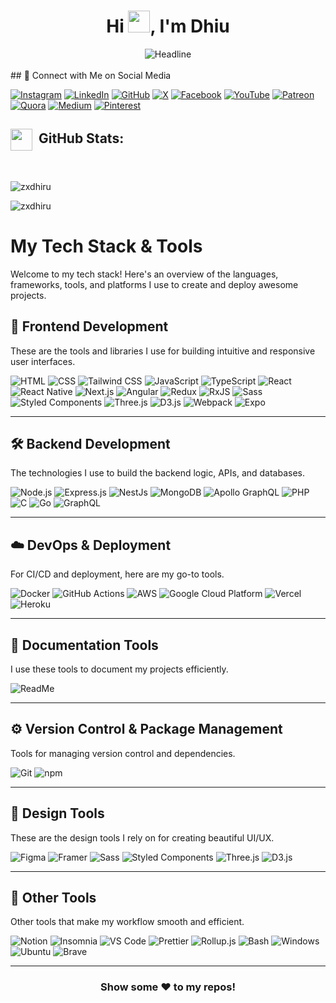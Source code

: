 <h1 align="center">Hi <img src="https://media.giphy.com/media/hvRJCLFzcasrR4ia7z/giphy.gif" width="35">, I'm Dhiu</h1>

<div align=center>
<img src="https://readme-typing-svg.herokuapp.com?color=%236FDA44&size=32&center=true&vCenter=true&width=600&height=50&lines=Computer+Science+Student;Full+Stack+Developer;Open-Source+Enthusiast;Web+Designer" alt="Headline" />
</div>

<br/>
## 💬 Connect with Me on Social Media

<p>
  <a href="https://www.instagram.com/zxdhiru" target="_blank"><img alt="Instagram" src="https://img.shields.io/badge/Instagram-E4405F?logo=instagram&logoColor=white" /></a>
  <a href="https://www.linkedin.com/in/zxdhiru" target="_blank"><img alt="LinkedIn" src="https://img.shields.io/badge/LinkedIn-0077B5?logo=linkedin&logoColor=white" /></a>
  <a href="https://www.github.com/zxdhiru" target="_blank"><img alt="GitHub" src="https://img.shields.io/badge/GitHub-181717?logo=github&logoColor=white" /></a>
  <a href="https://www.x.com/zxdhiru" target="_blank"><img alt="X" src="https://img.shields.io/badge/X-%23000000.svg?logo=x&logoColor=white" /></a>
  <a href="https://www.facebook.com/zxdhiru" target="_blank"><img alt="Facebook" src="https://img.shields.io/badge/Facebook-%231877F2.svg?logo=Facebook&logoColor=white" /></a>
  <a href="https://www.youtube.com/@dhiru_" target="_blank"><img alt="YouTube" src="https://img.shields.io/badge/YouTube-%23FF0000.svg?logo=YouTube&logoColor=white" /></a>
  <a href="https://www.patreon.com/zxdhiru" target="_blank"><img alt="Patreon" src="https://img.shields.io/badge/Patreon-F96854?logo=patreon&logoColor=white" /></a>
  <a href="https://zxdhiru.quora.com" target="_blank"><img alt="Quora" src="https://img.shields.io/badge/Quora-B92B27?logo=quora&logoColor=white" /></a>
  <a href="https://zxdhiru.medium.com" target="_blank"><img alt="Medium" src="https://img.shields.io/badge/Medium-black?logo=medium&logoColor=white" /></a>
  <a href="https://in.pinterest.com/zxdhiru/" target="_blank"><img alt="Pinterest" src="https://img.shields.io/badge/Pinterest-%23E60023.svg?logo=Pinterest&logoColor=white" /></a>
<!--   <a href="https://www.instagram.com/zxdhiru" target="_blank"><img alt="Discord" src="https://img.shields.io/badge/Discord-%235865F2.svg?logo=discord&logoColor=white" /></a> -->
<!--   <a href="https://www.instagram.com/zxdhiru" target="_blank"><img alt="Threads" src="https://img.shields.io/badge/Threads-000000?logo=threads&logoColor=white" /></a> -->
</p>
<h2 align="left"><img src="https://media.giphy.com/media/iY8CRBdQXODJSCERIr/giphy.gif" width="35" align="center">&nbsp; GitHub Stats:</h2>
</br>
<p align="left"> <img src="https://komarev.com/ghpvc/?username=zxdhiru&label=Profile%20views&color=green&style=flat" alt="zxdhiru" /> </p>

<p><img src="https://github-readme-stats.vercel.app/api/top-langs?username=zxdhiru&show_icons=true&locale=en&layout=compact&theme=dark" alt="zxdhiru" />

<!--<img src="https://github-readme-stats.vercel.app/api?username=zxdhiru&show_icons=true&locale=&theme=dark" alt="zxdhiru" width="400"  /> -->

<!-- <img src="https://github-readme-streak-stats.herokuapp.com/?user=zxdhiru&theme=dark" alt="zxdhiru " /></p> -->


# My Tech Stack & Tools

Welcome to my tech stack! Here's an overview of the languages, frameworks, tools, and platforms I use to create and deploy awesome projects.

## 🚀 Frontend Development

These are the tools and libraries I use for building intuitive and responsive user interfaces.

<p>
  <img alt="HTML" src="https://img.shields.io/badge/HTML-%23E34F26.svg?logo=html5&logoColor=white" />
  <img alt="CSS" src="https://img.shields.io/badge/CSS-1572B6?logo=css3&logoColor=fff" />
  <img alt="Tailwind CSS" src="https://img.shields.io/badge/Tailwind%20CSS-%2338B2AC.svg?logo=tailwind-css&logoColor=white" />
  <img alt="JavaScript" src="https://img.shields.io/badge/JavaScript-F7DF1E?logo=javascript&logoColor=000" />
  <img alt="TypeScript" src="https://img.shields.io/badge/TypeScript-007ACC?logo=typescript&logoColor=white" />
  <img alt="React" src="https://img.shields.io/badge/React-45b8d8?logo=react&logoColor=white" />
  <img alt="React Native" src="https://img.shields.io/badge/React_Native-%2320232a.svg?logo=react&logoColor=%2361DAFB" />
  <img alt="Next.js" src="https://img.shields.io/badge/Next.js-black?logo=next.js&logoColor=white" />
  <img alt="Angular" src="https://img.shields.io/badge/Angular-DD0031?logo=angular&logoColor=white" />
  <img alt="Redux" src="https://img.shields.io/badge/Redux-764ABC?logo=redux&logoColor=white" />
  <img alt="RxJS" src="https://img.shields.io/badge/RxJS-B7178C?logo=reactivex&logoColor=white" />
  <img alt="Sass" src="https://img.shields.io/badge/Sass-CC6699?logo=sass&logoColor=white" />
  <img alt="Styled Components" src="https://img.shields.io/badge/Styled_Components-db7092?logo=styled-components&logoColor=white" />
  <img alt="Three.js" src="https://img.shields.io/badge/Three.js-000?logo=threedotjs&logoColor=fff" />
  <img alt="D3.js" src="https://img.shields.io/badge/D3.js-F9A03C?logo=d3.js&logoColor=white" />
  <img alt="Webpack" src="https://img.shields.io/badge/Webpack-8DD6F9?logo=webpack&logoColor=white" />
  <img alt="Expo" src="https://img.shields.io/badge/Expo-000020?logo=expo&logoColor=fff" />
</p>

---

## 🛠 Backend Development

The technologies I use to build the backend logic, APIs, and databases.

<p>
  <img alt="Node.js" src="https://img.shields.io/badge/Node.js-43853d?logo=node.js&logoColor=white" />
  <img alt="Express.js" src="https://img.shields.io/badge/Express.js-%23404d59.svg?logo=express&logoColor=%2361DAFB" />
  <img alt="NestJs" src="https://img.shields.io/badge/NestJs-ea2845?logo=nestjs&logoColor=white" />
  <img alt="MongoDB" src="https://img.shields.io/badge/MongoDB-13aa52?logo=mongodb&logoColor=white" />
  <img alt="Apollo GraphQL" src="https://img.shields.io/badge/Apollo_GraphQL-311C87?logo=apollo-graphql&logoColor=white" />
  <img alt="PHP" src="https://img.shields.io/badge/PHP-%23777BB4.svg?logo=php&logoColor=white" />
  <img alt="C" src="https://img.shields.io/badge/C-00599C?logo=c&logoColor=white" />
  <img alt="Go" src="https://img.shields.io/badge/Go-%2300ADD8.svg?&logo=go&logoColor=white" />
  <img alt="GraphQL" src="https://img.shields.io/badge/GraphQL-E10098?logo=graphql&logoColor=white" />
</p>

---

## ☁️ DevOps & Deployment

For CI/CD and deployment, here are my go-to tools.

<p>
  <img alt="Docker" src="https://img.shields.io/badge/Docker-46a2f1?logo=docker&logoColor=white" />
  <img alt="GitHub Actions" src="https://img.shields.io/badge/GitHub_Actions-2088FF?logo=github-actions&logoColor=white" />
  <img alt="AWS" src="https://img.shields.io/badge/AWS-%23FF9900.svg?logo=amazon-aws&logoColor=white" />
  <img alt="Google Cloud Platform" src="https://img.shields.io/badge/Google_Cloud-1a73e8?logo=google-cloud&logoColor=white" />
  <img alt="Vercel" src="https://img.shields.io/badge/Vercel-%23000000.svg?logo=vercel&logoColor=white" />
  <img alt="Heroku" src="https://img.shields.io/badge/Heroku-430098?logo=heroku&logoColor=white" />
</p>

---

## 📑 Documentation Tools

I use these tools to document my projects efficiently.

<p>
  <img alt="ReadMe" src="https://img.shields.io/badge/ReadMe-018EF5?logo=readme&logoColor=fff" />
</p>

---

## ⚙️ Version Control & Package Management

Tools for managing version control and dependencies.

<p>
  <img alt="Git" src="https://img.shields.io/badge/Git-F05032?logo=git&logoColor=white" />
  <img alt="npm" src="https://img.shields.io/badge/NPM-CB3837?logo=npm&logoColor=white" />
</p>

---

## 🎨 Design Tools

These are the design tools I rely on for creating beautiful UI/UX.

<p>
  <img alt="Figma" src="https://img.shields.io/badge/Figma-F24E1E?logo=figma&logoColor=white" />
  <img alt="Framer" src="https://img.shields.io/badge/Framer-05F?logo=framer&logoColor=white" />
  <img alt="Sass" src="https://img.shields.io/badge/Sass-CC6699?logo=sass&logoColor=white" />
  <img alt="Styled Components" src="https://img.shields.io/badge/Styled_Components-db7092?logo=styled-components&logoColor=white" />
  <img alt="Three.js" src="https://img.shields.io/badge/Three.js-000?logo=threedotjs&logoColor=white" />
  <img alt="D3.js" src="https://img.shields.io/badge/D3.js-F9A03C?logo=d3.js&logoColor=white" />
</p>

---

## 🔧 Other Tools

Other tools that make my workflow smooth and efficient.

<p>
  <img alt="Notion" src="https://img.shields.io/badge/Notion-000?logo=notion&logoColor=fff" />
  <img alt="Insomnia" src="https://img.shields.io/badge/Insomnia-5849BE?logo=insomnia&logoColor=white" />
  <img alt="VS Code" src="https://custom-icon-badges.demolab.com/badge/VS_Code-0078d7.svg?logo=visual-studio-code&logoColor=white" />
  <img alt="Prettier" src="https://img.shields.io/badge/Prettier-F7B93E?logo=prettier&logoColor=white" />
  <img alt="Rollup.js" src="https://img.shields.io/badge/Rollup-EC4A3F?logo=rollup.js&logoColor=white" />
  <img alt="Bash" src="https://img.shields.io/badge/Bash-4EAA25?logo=gnu-bash&logoColor=white" />
  <img alt="Windows" src="https://custom-icon-badges.demolab.com/badge/Windows-0078D6?logo=windows&logoColor=white" />
  <img alt="Ubuntu" src="https://img.shields.io/badge/Ubuntu-E95420?logo=ubuntu&logoColor=white" />
  <img alt="Brave" src="https://img.shields.io/badge/Brave-FF4785?logo=brave&logoColor=white" />
</p>

---


<h3 align="center"> Show some ❤️ to my repos! </h3>
